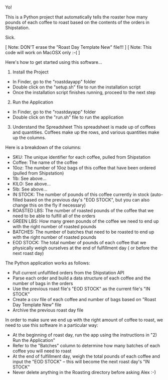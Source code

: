 Yo!

This is a Python project that automatically tells the roaster how many
pounds of each coffee to roast based on the contents of the orders in 
Shipstation.

Sick.

[ Note: DON'T erase the "Roast Day Template New" file!!! ]
[ Note: This code will work on MacOSX only :-( ]

Here's how to get started using this software...

1) Install the Project
* In Finder, go to the "roastdayapp" folder
* Double click on the "setup.sh" file to run the installation script
* Once the installation script finishes running, proceed to the next step

2) Run the Application
* In Finder, go to the "roastdayapp" folder
* Double click on the "run.sh" file to run the application

3) Understand the Spreadsheet
This spreadsheet is made up of coffees and quantities. Coffees make up the rows, and various quantities make up the columns.

Here is a breakdown of the columns:
* SKU: The unique identifier for each coffee, pulled from Shipstation
* Coffee: The name of the coffee
* 10oz: The number of 10oz bags of this coffee that have been ordered (pulled from Shipstation)
* 1lb: See above...
* KILO: See above...
* 5lb: See above...
* IN STOCK: The number of pounds of this coffee currently in stock (auto-filled based on the previous day's "EOD STOCK", 			 but you can also change this on the fly if necessary)
* ROASTED LBS: The number of roasted pounds of the coffee that we need to be able to fulfill all of the orders
* GREEN LBS: How many green pounds of the coffee we need to end up with the right number of roasted pounds
* BATCHES: The number of batches that need to be roasted to end up with the right number of roasted pounds
* EOD STOCK: The total number of pounds of each coffee that we physically weigh ourselves at the end of fulfillment day (			  or before the next roast day)

The Python application works as follows:
* Pull current unfulfilled orders from the Shipstation API
* Parse each order and build a data structure of each coffee and the number of bags in the orders
* Use the previous roast file's "EOD STOCK" as the current file's "IN STOCK"
* Create a csv file of each coffee and number of bags based on "Roast Day Template New" file
* Archive the previous roast day file

In order to make sure we end up with the right amount of coffee to roast, we need to use this software in a particular way:
* At the beginning of roast day, run the app using the instructions in "2) Run the Application"
* Refer to the "Batches" column to determine how many batches of each coffee you will need to roast
* At the end of fulfillment day, weigh the total pounds of each coffee and input the "EOD STOCK" – this will become the next roast day's "IN STOCK"
* Never delete anything in the Roasting directory before asking Alex :-)
